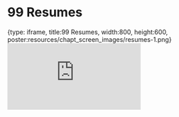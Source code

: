 # 99 Resumes
 
{type: iframe, title:99 Resumes, width:800, height:600, poster:resources/chapt_screen_images/resumes-1.png}
![](https://datatrail-jhu.github.io/DataTrail/no_toc/resumes-1.html)
 

 
